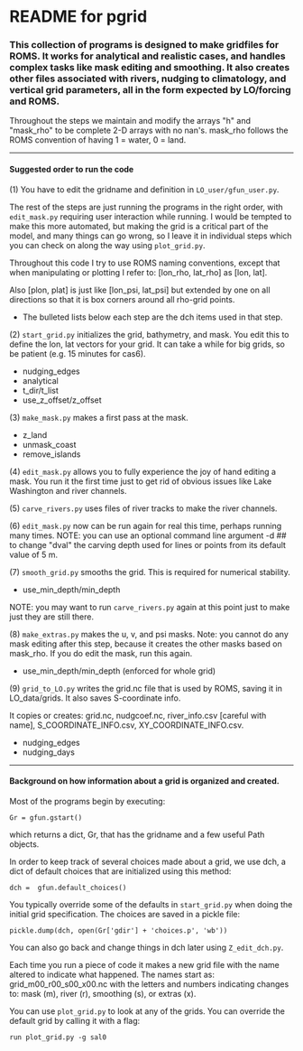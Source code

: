 # README for pgrid

### This collection of programs is designed to make gridfiles for ROMS.  It works for analytical and realistic cases, and handles complex tasks like mask editing and smoothing.  It also creates other files associated with rivers, nudging to climatology, and vertical grid parameters, all in the form expected by LO/forcing and ROMS.

Throughout the steps we maintain and modify the arrays "h" and "mask_rho" to be complete 2-D arrays with no nan's.  mask_rho follows the ROMS convention of having 1 = water, 0 = land.

---
#### Suggested order to run the code

(1) You have to edit the gridname and definition in `LO_user/gfun_user.py`.

The rest of the steps are just running the programs in the right order, with `edit_mask.py` requiring user interaction while running.  I would be tempted to make this more automated, but making the grid is a critical part of the model, and many  things can go wrong, so I leave it in individual steps which you can check on along the way using `plot_grid.py`.

Throughout this code I try to use ROMS naming conventions, except that when manipulating or plotting I refer to: [lon_rho, lat_rho] as [lon, lat].

Also [plon, plat] is just like [lon_psi, lat_psi] but extended by one on all directions so that it is box corners around all rho-grid points.

- The bulleted lists below each step are the dch items used in that step.

(2) `start_grid.py` initializes the grid, bathymetry, and mask. You edit this to define the lon, lat vectors for your grid. It can take a while for big grids, so be patient (e.g. 15 minutes for cas6).
- nudging_edges
- analytical
- t_dir/t_list
- use_z_offset/z_offset

(3) `make_mask.py` makes a first pass at the mask.
- z_land
- unmask_coast
- remove_islands

(4) `edit_mask.py` allows you to fully experience the joy of hand editing a mask.  You run it the first time just to get rid of obvious issues like Lake Washington and river channels.

(5) `carve_rivers.py` uses files of river tracks to make the river channels.

(6) `edit_mask.py` now can be run again for real this time, perhaps running many times. NOTE: you can use an optional command line argument -d ## to change "dval" the carving depth used for lines or points from its default value of 5 m.

(7) `smooth_grid.py` smooths the grid.  This is required for numerical stability.
- use_min_depth/min_depth

NOTE: you may want to run `carve_rivers.py` again at this point just to make just they are still there.

(8) `make_extras.py` makes the u, v, and psi masks.  Note: you cannot do any mask editing after this step, because it creates the other masks based on mask_rho.  If you do edit the mask, run this again.
- use_min_depth/min_depth (enforced for whole grid)

(9) `grid_to_LO.py` writes the grid.nc file that is used by ROMS, saving it in LO_data/grids. It also saves S-coordinate info.

It copies or creates: grid.nc, nudgcoef.nc, river_info.csv [careful with name], S_COORDINATE_INFO.csv, XY_COORDINATE_INFO.csv.
- nudging_edges
- nudging_days

---

#### Background on how information about a grid is organized and created.

Most of the programs begin by executing:
```
Gr = gfun.gstart()
```
which returns a dict, Gr, that has the gridname and a few useful Path objects.

In order to keep track of several choices made about a grid, we use dch, a dict of default choices that are initialized using this method:
```
dch =  gfun.default_choices()
```
You typically override some of the defaults in `start_grid.py` when doing the initial grid specification.  The choices are saved in a pickle file:
```
pickle.dump(dch, open(Gr['gdir'] + 'choices.p', 'wb'))
```
You can also go back and change things in dch later using `Z_edit_dch.py`.

Each time you run a piece of code it makes a new grid file with the name altered to indicate what happened.  The names start as: grid_m00_r00_s00_x00.nc with the letters and numbers indicating changes to: mask (m), river (r), smoothing (s), or extras (x).

You can use `plot_grid.py` to look at any of the grids.  You can override the default grid by calling it with a flag:
```
run plot_grid.py -g sal0
```

